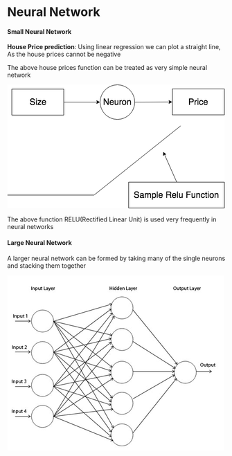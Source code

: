 # Neural Network

#### Small Neural Network

**House Price prediction**: Using linear regression we can plot a straight line, As the house prices cannot be negative

The above house prices function can be treated as very simple neural network

![](/assets/images/Simple-Neuron.png)

The above function RELU(Rectified Linear Unit) is used very frequently in neural networks


#### Large Neural Network

A larger neural network can be formed by taking many of the single neurons and stacking them together

![](/assets/images/Large-Neural-Network.jpeg)
